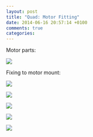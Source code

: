 ```yaml
---
layout: post
title: "Quad: Motor Fitting"
date: 2014-06-16 20:57:14 +0100
comments: true
categories: 
---
```


Motor parts:

![](https://files.ianrenton.com/sites/quadcopter/20.jpg)

Fixing to motor mount:

![](https://files.ianrenton.com/sites/quadcopter/21.jpg)

![](https://files.ianrenton.com/sites/quadcopter/22.jpg)

![](https://files.ianrenton.com/sites/quadcopter/23.jpg)

![](https://files.ianrenton.com/sites/quadcopter/24.jpg)

![](https://files.ianrenton.com/sites/quadcopter/25.jpg)
